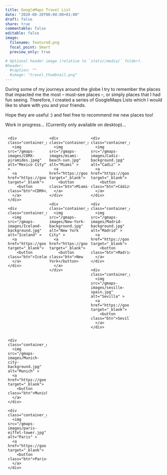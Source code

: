 ```yaml
---
title: GoogleMaps Travel List
date: "2020-08-28T00:00:00+01:00"
draft: false
share: true
commentable: false
editable: false
image:
  filename: featured.png
  focal_point: Smart
  preview_only: true

# Optional header image (relative to `static/media/` folder).
#header:
  #caption: ""
  #image: "travel_thumbnail.png"
---
```

During some of my journeys around the globe I try to remember the places that impacted me the most – must-see places –, or simply places that I had fun seeing. Therefore, I created a series of GoogleMaps Lists which I would like to share with you and your friends.

Hope they are useful :) and feel free to recommend me new places too!

Work in progress... (Currently only available on desktop)...

<!-- STYLESHEET CSS -->
<style>
.row_grid {
  display: -ms-flexbox;
  display: flex;
  -ms-flex-wrap: wrap;
  flex-wrap: wrap;
  padding: 0 4px;
}

.column_grid {
  -ms-flex: 25%;
  flex: 25%;
  max-width: 25%;
  padding: 0 4px;
}

.column_grid img {
  margin-top: 5px;
  vertical-align: middle;
  width: 100%;
}

@media screen and (max-width: 800px) {
  .column_grid {
    -ms-flex: 50%;
    flex: 50%;
    max-width: 50%;
  }
}

@media screen and (max-width: 600px) {
  .column_grid {
    -ms-flex: 100%;
    flex: 100%;
    max-width: 100%;
  }
}

.container_grid {
  position: relative;
  width: 100%;
  max-width: 400px;
}

.container_grid img {
  width: 100%;
  height: auto;
}

.container_grid .btn {
  position: absolute;
  top: 80%;
  left: 20%;
  transform: translate(-50%, -50%);
  -ms-transform: translate(-50%, -50%);
  background-color: rgb(40, 42, 54, 0.8);
  color: white;
  font-size: 16px;
  padding: 12px 24px;
  border: none;
  cursor: pointer;
  border-radius: 10px;
  text-align: center;
  clip-path: polygon(0% 0%, 85% 0%, 100% 50%, 85% 100%, 0% 100%);
}

.container_grid .btn:hover {
  background-color: rgb(41, 98, 255, 0.9);
}
</style>

<body>
<div class="row_grid">
  <div class="column_grid">

    <div class="container_grid">
      <img src="/gmaps-images/CDMX-piramides.jpeg" alt="Mexico City" >
      <a href="https://goo.gl/maps/xweG7kQr8jq8omd36" target="_blank">
        <button class="btn">CDMX</button>
      </a>
    </div>

    <div class="container_grid">
      <img src="/gmaps-images/Iceland-background.jpg" alt="Iceland" >
      <a href="https://goo.gl/maps/Rmu2vJUvN9Y8a6bV9" target="_blank">
        <button class="btn">Iceland</button>
      </a>
    </div>

  </div>
  <div class="column_grid">

    <div class="container_grid">
      <img src="/gmaps-images/miami-beach-sun.jpg" alt="Miami" >
      <a href="https://goo.gl/maps/1JEc36CbsZi9HZw27" target="_blank">
        <button class="btn">Miami</button>
      </a>
    </div>

    <div class="container_grid">
      <img src="/gmaps-images/New-York-background.jpg" alt="New York City" >
      <a href="https://goo.gl/maps/qvcjPQ7uvk4XVBKm7" target="_blank">
        <button class="btn">New York</button>
      </a>
    </div>

  </div>
  <div class="column_grid">

    <div class="container_grid">
      <img src="/gmaps-images/Cadiz-background.jpg" alt="Cadiz" >
      <a href="https://goo.gl/maps/n4KSVZf3ekJ84hjR7" target="_blank">
        <button class="btn">Cádiz</button>
      </a>
    </div>

    <div class="container_grid">
      <img src="/gmaps-images/Madrid-background.jpg" alt="Madrid" >
      <a href="https://goo.gl/maps/uVDZCEa1vLotgps78" target="_blank">
        <button class="btn">Madrid</button>
      </a>
    </div>

    <div class="container_grid">
      <img src="/gmaps-images/seville-spain.jpg" alt="Sevilla" >
      <a href="https://goo.gl/maps/hgW4NTkVMnJECMa48" target="_blank">
        <button class="btn">Seville</button>
      </a>
    </div>

  </div>
  <div class="column_grid">

    <div class="container_grid">
      <img src="/gmaps-images/Munich-city-background.jpg" alt="Munich" >
      <a href="https://goo.gl/maps/KmzMJEcfaZ5vkoNy6" target="_blank">
        <button class="btn">Munich</button>
      </a>
    </div>

    <div class="container_grid">
      <img src="/gmaps-images/paris-eiffel-tower.jpg" alt="Paris" >
      <a href="https://goo.gl/maps/CEKdSx2KLyCCzdT86" target="_blank">
        <button class="btn">Paris</button>
      </a>
    </div>

  </div>
</div>
</body>
